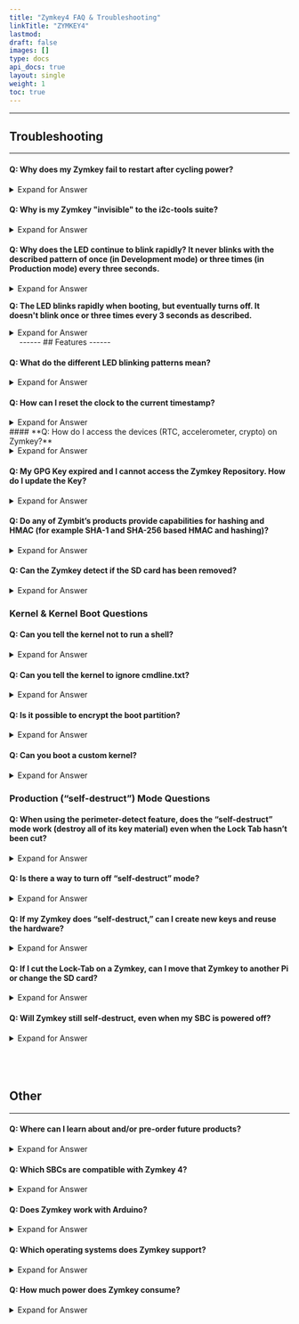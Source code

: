 ```yaml
---
title: "Zymkey4 FAQ & Troubleshooting"
linkTitle: "ZYMKEY4"
lastmod:
draft: false
images: []
type: docs
api_docs: true
layout: single
weight: 1
toc: true
---
```


------
## Troubleshooting
------

#### **Q: Why does my Zymkey fail to restart after cycling power?**

<details>

<summary>Expand for Answer</summary>

<br>

A: Zymkey monitors the quality of 5V power coming into the host computer. If the voltage drops below a specified limit, even momentarily, then Zymkey will disable all security services to the host. This is a security feature to prevent power cycle and brown-own attacks. If you are powering a display, modem, or other power-hungry device from your Pi, then check the capacity and quality of your power supply. [**Learn more >**](https://docs.zymbit.com/reference/power-quality/) 

</details>

#### **Q: Why is my Zymkey "invisible" to the i2c-tools suite?**

<details>

<summary>Expand for Answer</summary>

<br>

A: Some people have become accustomed to using i2c-detect to do a first level check for correct installation and baseline functionality of i2c devices. However, these tools only really work if the i2c device communicates via a protocol that sits on top of i2c called SMBus or SMB ([System Management Bus](https://en.wikipedia.org/wiki/System_Management_Bus)). Instead, Zymkey communicates to the host at a much more fundamental level, in part because the Zymkey protocol traffic is encrypted. While we're on the topic, perhaps i2c-tools should have been called "smb-tools"? ;-)

</details>

#### **Q: Why does the LED continue to blink rapidly? It never blinks with the described pattern of once (in Development mode) or three times (in Production mode) every three seconds.**

<details>

<summary>Expand for Answer</summary>

<br>

A: Check the following:

1. Make sure that you have enabled i2c support using raspi-config BEFORE your install the software. Also, when you enable i2c communications be sure to follow the enable-disable-enable sequence.

2. If i2c support has been enabled correctly and the Zymkey LED is still rapidly blinking, check proper physical installation of the Zymkey as detailed in this "Getting Started" guide.

3. Check that the Raspberry Pi power is sufficient. The red LED on most Raspberry Pi models indicates if the Pi is being powered adequately. If it is not lit at all or flashes intermittently, try a different power supply or a different USB cable.

4. Zymkey uses GPIO header pins 3 and 5 for i2c communications and pin 7 as an interrupt signal to the Pi. Pin 7 should preferably be dedicated exclusively to Zymkey. Other devices may share the i2c bus with Zymkey, but there may still be address conflicts. By default, Zymkey uses slave address 0x30. If the address conflict cannot be resolved on the other i2c devices, there is a way of changing the i2c address on the Zymkey via the command line on the Pi (**coming soon!**). Using this application, the Zymkey address can be changed anywhere in the ranges of 0x30-0x37 or 0x60-0x67.

5. Oftentimes the 1-Wire interface relies on pin 7 (GPIO 4) for communication. If the 1-Wire interface is enabled, try disabling through raspi-config. If that resolves the problem take steps to either move the Zymkey interrupt signal from GPIO 4 or the 1-Wire interface from GPIO 4.

6. if the directory at _/var/lib/zymbit_ or any of the files and/or subdirectories are corrupted or deleted, the Zymkey will fail to work. 
**IMPORTANT: if this happens when the Zymkey is locked (i.e. Production Mode), the Zymkey can never be used again.**

</details>

**Q: The LED blinks rapidly when booting, but eventually turns off. It doesn't blink once or three times every 3 seconds as described.**

<details>

<summary>Expand for Answer</summary>

<br>

A: This issue could be caused by the same issues described in the first question (Why does the LED continue to blink rapidly?). Additionally, this can be caused if a locked (Production Mode) Zymkey is moved to another Pi.

</details>
 
------
## Features
------

#### **Q: What do the different LED blinking patterns mean?**

<details>

<summary>Expand for Answer</summary>

<br>

1. 1 second very rapid flash, 1 second off, 8 slow blinks
   * This indicates interrupted communications.

2. Quickly 10 times, then slowly 8 times
   * This indicates an electrical connection issue.

3. Constant rapid blinking
   * This indicates that your Zymkey is operational but not yet configured.

4. Once every 3 seconds
   * This indicates that your Zymkey is working and running.

5. Rapid blinking, then slowly 5 times
   * This indicates a failure to communicate with ATECC. The most likely cause is the Zymkey is in Production Mode, tamper detect was set to self-destruct, and a tamper detect event caused the Zymkey to self-destruct. If tamper detect is not armed, this indicates a hardware problem.

6. Three rapid blinks every 3 seconds
   * This indicates the Zymkey is in Production Mode and is working and running.

7. Rapid blinking then LED off
   * This indicates the Zymkey is in Production Mode but cannot bind with the RPi / SD card pair.  In Production Mode the binding with a particular Pi and SD card becomes permanent. Most likely cause for this is that the Zymkey, the SD card, or the PI has been swapped out.

</details>

#### **Q: How can I reset the clock to the current timestamp?**

<details>

<summary>Expand for Answer</summary>

<br>

A: The clock will sync to the current timestamp once the Pi has achieved NTP sync. This requires you to have access to the Internet.

</details>
#### **Q: How do I access the devices (RTC, accelerometer, crypto) on Zymkey?**

<details>

<summary>Expand for Answer</summary>

<br>

A: For Zymkey and HSMs, kernel drivers and libraries for all of the devices are included in the Zymkey software package.

</details>

#### **Q: My GPG Key expired and I cannot access the Zymkey Repository. How do I update the Key?**


<details>

<summary>Expand for Answer</summary>

<br>

A: You can update your existing key with the following command:

`curl -L https://zk-sw-repo.s3.amazonaws.com/apt-zymkey-pubkey.gpg | apt-key add -`

</details>

#### **Q: Do any of Zymbit’s products provide capabilities for hashing and HMAC (for example SHA-1 and SHA-256 based HMAC and hashing)?**

<details>

<summary>Expand for Answer</summary>

<br>

A:   All of our products can do ECDSA-SHA256 signing using private keys that are stored in the module. 

</details>


#### **Q: Can the Zymkey detect if the SD card has been removed?**

<details>

<summary>Expand for Answer</summary>

<br>

A: No, but perimeter detect can be configured to prevent access to the SD card. When a tamper event is detected, the Zymkey will, when properly configured via the API, destroy all critical key material and the root fs will fail to be decrypted upon boot.

</details>

### Kernel & Kernel Boot Questions

#### **Q: Can you tell the kernel not to run a shell?**

<details>

<summary>Expand for Answer</summary>

<br>

A: Someone could easily replace the kernel and, while it is possible to configure initramfs to not permit the busybox shell to, that can be sidestepped as well. Even if you hack your own changes to the kernel to ignore the `init` option, someone could replace your kernel. Also, kernel updates would have to be done manually and the updates from the apt repo would have to be blacklisted.

</details>

#### **Q:  Can you tell the kernel to ignore cmdline.txt?**

<details>

<summary>Expand for Answer</summary>

<br>

A: There are many reasons why this is infeasible, but the main one is that, since the GPU initially functions as a bootloader processor during boot and since Broadcom has not made the GPU compiler publicly available as well as the source code for the bootloader, one cannot simply compile their own code that would ignore cmdline.txt.


</details>


#### **Q: Is it possible to encrypt the boot partition?**

<details>

<summary>Expand for Answer</summary>

<br>

A: No because the GPU bootloader does not have encryption features implemented and, even in lieu of that, it does not know how to communicate with Zymkey. The best solution, then, would be to implement an independent secure boot procedure. As mentioned above, we are currently working on adding this feature in a future product.


</details>

#### **Q: Can you boot a custom kernel?**

<details>

<summary>Expand for Answer</summary>

<br>

A: Of course, but it would be trivial to replace the kernel image if one could gain access to the SD card.


</details>

### Production (“self-destruct”) Mode Questions

#### **Q: When using the perimeter-detect feature, does the “self-destruct” mode work (destroy all of its key material) even when the Lock Tab hasn’t been cut?**

<details>

<summary>Expand for Answer</summary>

<br>

A: Self-destruct mode works only after the Lock Tab has been cut.

</details>

#### **Q: Is there a way to turn off “self-destruct” mode?**

<details>

<summary>Expand for Answer</summary>

<br>

A: Yes, but only before cutting the tab.

</details>


#### **Q: If my Zymkey does “self-destruct,” can I create new keys and reuse the hardware?**

<details>

<summary>Expand for Answer</summary>

<br>

*   The SBC and SD card hardware will be reusable.
*   Because the SD card contents are encrypted and the decryption key was destroyed, the data is lost.
*   The Zymkey will not be reusable because the key slots will be destroyed.

</details>

#### **Q: If I cut the Lock-Tab on a Zymkey, can I move that Zymkey to another Pi or change the SD card?**

<details>

<summary>Expand for Answer</summary>

<br>

A: No. Cutting the Lock-Tab **permanently** binds that instance of Zymkey to the specific instances of host computer and SD card. This is a security feature to prevent credentials being moved from one host to another. **DO NOT cut the Lock-Tab if you are still in development and expect to change the host or SD cards.**

</details>

#### **Q: Will Zymkey still self-destruct, even when my SBC is powered off?**

<details>

<summary>Expand for Answer</summary>

<br>

A: Yes, because Zymkey is battery powered. As long as the battery is sufficiently charged, it will still self-destruct.

</details>

 
------
## Other
------

#### **Q: Where can I learn about and/or pre-order future products?**

<details>

<summary>Expand for Answer</summary>

<br>

A: Sign up for our new product email updates [here](https://forms.zohopublic.com/phil12/form/EmailSubscription/formperma/HghiKe8SDz8pgAlFEVpaQTBSEaV9edCxXt4f1VJGMlE).

</details>

#### **Q: Which SBCs are compatible with Zymkey 4?**

<details>

<summary>Expand for Answer</summary>

<br>

*  Raspberry Pi 3, 3B+, 4, Zero
*  RPi Compute Module 3, 4
*  NVIDIA Jetson Nano, Xavier
*  Electrically, the Zymkey-I2C will interface to any single board computer using I2C. Check compatibility with your particular Linux distribution.

</details>

#### **Q: Does Zymkey work with Arduino?**

<details>

<summary>Expand for Answer</summary>

<br>

A: We have no plans to release an Arduino shield version. While we love Arduinos and use them all the time, they generally don’t have enough resources to handle cryptographic operations at this level.


</details>


#### **Q: Which operating systems does Zymkey support?**
 
<details>

<summary>Expand for Answer</summary>

<br>

![supported OSs](../supported-os-dots.png) 

</details>
  

#### **Q: How much power does Zymkey consume?**

<details>

<summary>Expand for Answer</summary>

<br>

*   Zymkey-RPi (3.3V): idle approx. 1mA; max active < 25mA with LED off, < 35mA with LED on.
*   Zymkey-USB (5V): idle approx. 1.5mA; max active < 40mA with LEDs off, < 60mA with LEDs on.

See [Power Quality]( https://docs.zymbit.com/reference/power-quality/) for more information.

</details>

